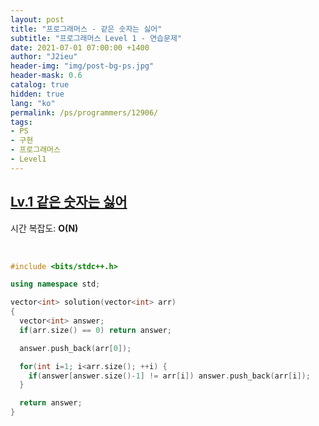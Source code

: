 ```yaml
---
layout: post
title: "프로그래머스 - 같은 숫자는 싫어"
subtitle: "프로그래머스 Level 1 - 연습문제"
date: 2021-07-01 07:00:00 +1400
author: "J2ieu"
header-img: "img/post-bg-ps.jpg"
header-mask: 0.6
catalog: true
hidden: true
lang: "ko"
permalink: /ps/programmers/12906/
tags:
- PS
- 구현
- 프로그래머스
- Level1
---
```


## [Lv.1 같은 숫자는 싫어](https://programmers.co.kr/learn/courses/30/lessons/12906)

시간 복잡도: **O(N)**

<br> 

```cpp
#include <bits/stdc++.h>

using namespace std;

vector<int> solution(vector<int> arr) 
{
  vector<int> answer;
  if(arr.size() == 0) return answer;

  answer.push_back(arr[0]);

  for(int i=1; i<arr.size(); ++i) {
    if(answer[answer.size()-1] != arr[i]) answer.push_back(arr[i]);
  }

  return answer;
}
```